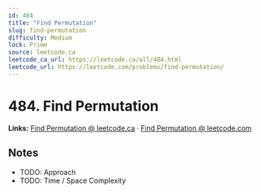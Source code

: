 ```yaml
--- 
id: 484
title: "Find Permutation"
slug: find-permutation
difficulty: Medium
lock: Prime
source: leetcode.ca
leetcode_ca_url: https://leetcode.ca/all/484.html
leetcode_url: https://leetcode.com/problems/find-permutation/
---
```


# 484. Find Permutation

**Links:** [Find Permutation @ leetcode.ca](https://leetcode.ca/all/484.html) · [Find Permutation @ leetcode.com](https://leetcode.com/problems/find-permutation/)

## Notes
- TODO: Approach
- TODO: Time / Space Complexity

